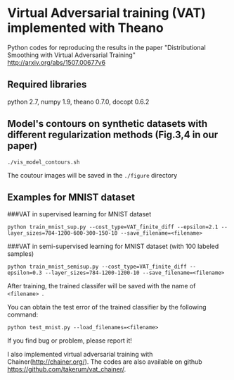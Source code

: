 # Virtual Adversarial training (VAT) implemented with Theano
Python codes for reproducing the results in the paper "Distributional Smoothing with Virtual Adversarial Training" http://arxiv.org/abs/1507.00677v6 

## Required libraries
python 2.7, numpy 1.9, theano 0.7.0, docopt 0.6.2

## Model's contours on synthetic datasets with different regularization methods (Fig.3,4 in our paper)
```
./vis_model_contours.sh
```
The coutour images will be saved in the ` ./figure ` directory

## Examples for MNIST dataset
###VAT in supervised learning for MNIST dataset 
```
python train_mnist_sup.py --cost_type=VAT_finite_diff --epsilon=2.1 --layer_sizes=784-1200-600-300-150-10 --save_filename=<filename>
```
###VAT in semi-supervised learning for MNIST dataset (with 100 labeled samples)
```
python train_mnist_semisup.py --cost_type=VAT_finite_diff --epsilon=0.3 --layer_sizes=784-1200-1200-10 --save_filename=<filename>
```
After training, the trained classifer will be saved with the name of `<filename> `.

You can obtain the test error of the trained classifier by the following command:
```
python test_mnist.py --load_filenames=<filename>
```


If you find bug or problem, please report it! 



I also implemented virtual adversarial training with Chainer(http://chainer.org/).
The codes are also available on github https://github.com/takerum/vat_chainer/.

